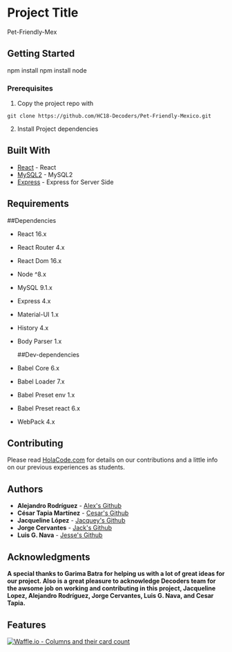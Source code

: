 # Project Title

Pet-Friendly-Mex

## Getting Started

npm install
npm install node

### Prerequisites

1. Copy the project repo with
```
git clone https://github.com/HC18-Decoders/Pet-Friendly-Mexico.git
```
2. Install Project dependencies

## Built With

* [React](https://reactjs.org/) - React
* [MySQL2](https://www.mysql2.com/) - MySQL2
* [Express](http://expressjs.com/) - Express for Server Side

## Requirements

   ##Dependencies
- React 16.x
- React Router 4.x
- React Dom 16.x
- Node ^8.x
- MySQL 9.1.x
- Express 4.x
- Material-UI 1.x
- History 4.x
- Body Parser 1.x

   ##Dev-dependencies
- Babel Core 6.x
- Babel Loader 7.x
- Babel Preset env 1.x
- Babel Preset react 6.x
- WebPack 4.x

## Contributing

Please read [HolaCode.com](http://holacode.com/) for details on our contributions and a little info on our previous experiences as students.

## Authors

* **Alejandro Rodríguez** - [Alex's Github](https://github.com/AlejandroRodriguezP)
* **César Tapia Martínez** - [Cesar's Github](https://github.com/Cesar88Tapia)
* **Jacqueline López** - [Jacquey's Github](https://github.com/Jacqueline930)
* **Jorge Cervantes** - [Jack's Github](https://github.com/JorgeC0218)
* **Luis G. Nava** - [Jesse's Github](https://github.com/luisgnava)

## Acknowledgments

**A special thanks to Garima Batra for helping us with a lot of great ideas for our project.
Also is a great pleasure to acknowledge Decoders team for the awsome job on working and contributing in this project, Jacqueline Lopez, Alejandro Rodríguez, Jorge Cervantes, Luis G. Nava, and Cesar Tapia.**


## Features




[![Waffle.io - Columns and their card count](https://badge.waffle.io/HC18-Decoders/Pet-Friendly-Mexico.png?columns=all)](https://waffle.io/HC18-Decoders/Pet-Friendly-Mexico?utm_source=badge)
